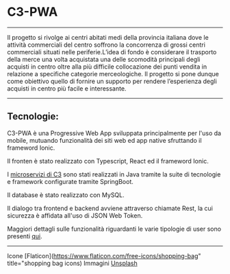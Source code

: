 # C3-PWA
---

Il progetto si rivolge ai centri abitati medi della provincia italiana dove le attività commerciali del centro soffrono la concorrenza di grossi centri commerciali situati nelle periferie.L’idea di fondo è considerare il trasporto della merce una volta acquistata una delle scomodità principali degli acquisti in centro oltre alla più difficile collocazione dei punti vendita in relazione a specifiche categorie merceologiche.
Il progetto si pone dunque come obiettivo quello di fornire un supporto per rendere l’esperienza degli acquisti in centro più facile e interessante.

---

## Tecnologie:

   C3-PWA è una Progressive Web App sviluppata principalmente per l'uso da mobile, mutuando funzionalità dei siti web ed app native sfruttando il frameword Ionic.

   Il fronten è stato realizzato con Typescript, React ed il frameword Ionic.
   
   I [microservizi di C3](https://github.com/nicolas-cotichini/C3) sono stati realizzati in Java tramite la suite di tecnologie e framework configurate tramite SpringBoot.

   Il database è stato realizzato con MySQL.

   Il dialogo tra frontend e backend avviene attraverso chiamate Rest, la cui sicurezza è affidata all'uso di JSON Web Token.

   Maggiori dettagli sulle funzionalità riguardanti le varie tipologie di user sono presenti [qui](https://github.com/nicolas-cotichini/c3.git).
 
---

Icone [Flaticon](https://www.flaticon.com/free-icons/shopping-bag" title="shopping bag icons)
Immagini [Unsplash](https://unsplash.com/)
